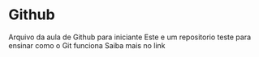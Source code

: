 # Github

Arquivo da aula de Github para iniciante
Este e um repositorio teste para ensinar como o Git funciona
Saiba mais no link
